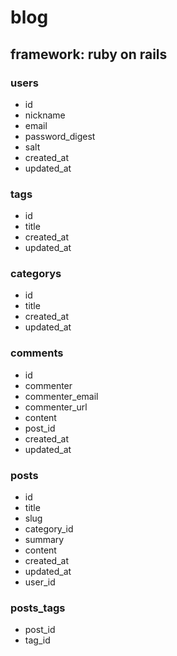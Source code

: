 # blog

## framework: ruby on rails

### users
* id
* nickname
* email
* password_digest
* salt
* created_at
* updated_at

### tags
* id
* title
* created_at
* updated_at

### categorys
* id
* title
* created_at
* updated_at

### comments
* id
* commenter
* commenter_email
* commenter_url
* content
* post_id
* created_at
* updated_at

### posts
* id
* title
* slug
* category_id
* summary
* content
* created_at
* updated_at
* user_id

### posts_tags
* post_id
* tag_id





